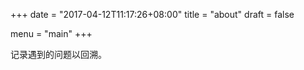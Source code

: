 +++
date = "2017-04-12T11:17:26+08:00"
title = "about"
draft = false

menu = "main"
+++

记录遇到的问题以回溯。
